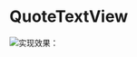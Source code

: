 # QuoteTextView
![实现效果：](http://img.blog.csdn.net/20170908195045423?watermark/2/text/aHR0cDovL2Jsb2cuY3Nkbi5uZXQvd2FubWVpbGFuZzEyMw==/font/5a6L5L2T/fontsize/400/fill/I0JBQkFCMA==/dissolve/70/gravity/SouthEast)

